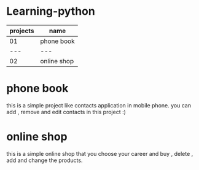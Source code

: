 # Learning-python
projects | name |
--- | --- |  
01  | phone book |
--- | --- |  
02  | online shop |
# phone book
this is a simple project like contacts application in mobile phone.
you can add , remove and edit contacts in this project :)
# online shop 
this is a simple online shop that you choose your career and buy , delete , add and change the products.
